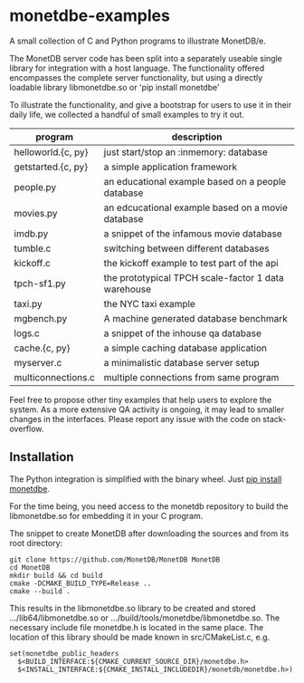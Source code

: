 # monetdbe-examples
A small collection of C and Python programs to illustrate MonetDB/e.

The MonetDB server code has been split into a separately useable single library
for integration with a host language.
The functionality offered encompasses the complete server functionality, but using
a directly loadable library libmonetdbe.so or 'pip install monetdbe'

To illustrate the functionality, and give a bootstrap for users to use it in their
daily life, we collected a handful of small examples to try it out.

| program | description|
| ------------- | ----------------------------------------------------------- |
| helloworld.{c, py}  |just start/stop an :inmemory: database |
| getstarted.{c, py}  |a simple application framework |
| people.py |an educational example based on a people  database |
| movies.py |an edcucational example based on a movie  database |
| imdb.py |a snippet of the infamous movie database |
| tumble.c    |switching between different databases|
| kickoff.c    |the kickoff example to test part of the api|
| tpch-sf1.py |the prototypical TPCH scale-factor 1 data warehouse|
| taxi.py |the NYC taxi example  |
| mgbench.py | A machine generated database benchmark |
| logs.c | a snippet of the inhouse qa database |
| cache.{c, py}  |a simple caching database application |
| myserver.c | a minimalistic database server setup |
| multiconnections.c | multiple connections from same program |

Feel free to propose other tiny examples that help users to explore the system.
As a more extensive QA activity is ongoing, it may lead to smaller changes in the
interfaces. Please report any issue with the code on stack-overflow.

## Installation
The Python integration is simplified with the binary wheel.
Just [pip install monetdbe](https://pypi.org/project/monetdbe/).

For the time being, you need access to the monetdb repository to build the libmonetdbe.so
for embedding it in your C program.

The snippet to create MonetDB after downloading the sources and from its root directory:

```
git clone https://github.com/MonetDB/MonetDB MonetDB
cd MonetDB
mkdir build && cd build
cmake -DCMAKE_BUILD_TYPE=Release ..
cmake --build .
```

This results in the libmonetdbe.so library to be created and stored  .../lib64/libmonetdbe.so
or .../build/tools/monetdbe/libmonetdbe.so. The necessary include file monetdbe.h is located
in the same place.
The location of this library should be made known in src/CMakeList.c, e.g.

```
set(monetdbe_public_headers
  $<BUILD_INTERFACE:${CMAKE_CURRENT_SOURCE_DIR}/monetdbe.h>
  $<INSTALL_INTERFACE:${CMAKE_INSTALL_INCLUDEDIR}/monetdb/monetdbe.h>)
```

